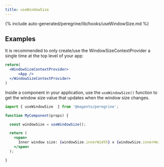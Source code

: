 ```yaml
---
title: useWindowSize
---
```


<!--
The reference doc content is generated automatically from the source code.
To update this section, update the doc blocks in the source code
-->

{% include auto-generated/peregrine/lib/hooks/useWindowSize.md %}

## Examples

It is recommended to only create/use the WindowSizeContextProvider a single time at the top level of your app:

```jsx
return(
  <WindowSizeContextProvider>
      <App />
  </WindowSizeContextProvider>
)
```

Inside a component in your application, use the `useWindowSize()` function to get the window size value that updates when the window size changes.

```jsx
import { useWindowSize  } from '@magento/peregrine';

function MyComponent(props) {

  const windowSize = useWindowSize();

  return (
    <span>
      Inner window size: {windowSize.innerWidth} x {windowSize.innerHeight}
    </span>
  );

}
```
